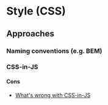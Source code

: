 # Style (CSS)

## Approaches

### Naming conventions (e.g. BEM)

### CSS-in-JS

#### Cons

-   [What's wrong with CSS-in-JS](https://m.soundcloud.com/vanillajspodcast/whats-wrong-with-css-in-js)
